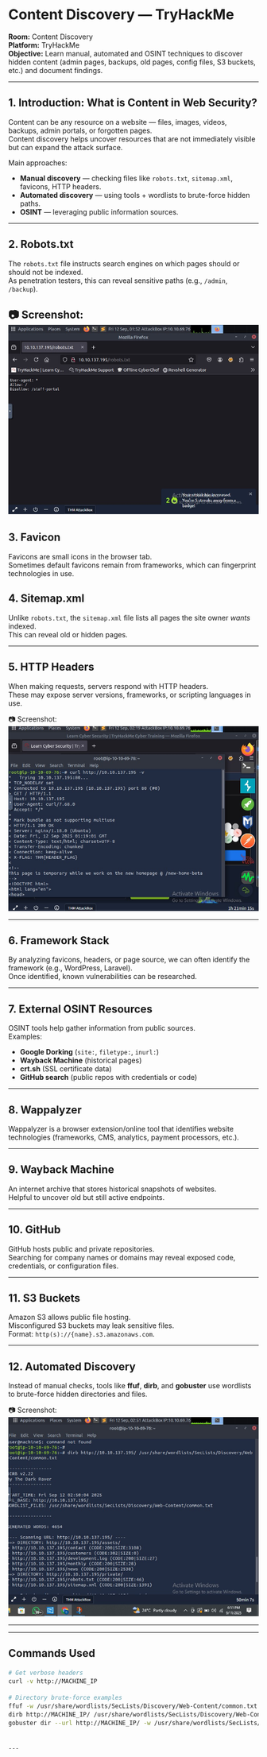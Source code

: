 # Content Discovery — TryHackMe

**Room:** Content Discovery  
**Platform:** TryHackMe  
**Objective:** Learn manual, automated and OSINT techniques to discover hidden content (admin pages, backups, old pages, config files, S3 buckets, etc.) and document findings.

---

## 1. Introduction: What is Content in Web Security?
Content can be any resource on a website — files, images, videos, backups, admin portals, or forgotten pages.  
Content discovery helps uncover resources that are not immediately visible but can expand the attack surface.  

Main approaches:
- **Manual discovery** — checking files like `robots.txt`, `sitemap.xml`, favicons, HTTP headers.  
- **Automated discovery** — using tools + wordlists to brute-force hidden paths.  
- **OSINT** — leveraging public information sources.  

---

## 2. Robots.txt
The `robots.txt` file instructs search engines on which pages should or should not be indexed.  
As penetration testers, this can reveal sensitive paths (e.g., `/admin`, `/backup`).  

📷 Screenshot:  
![Robots.txt](Screenshot%202025-09-11%20175334.jpg)
---

## 3. Favicon
Favicons are small icons in the browser tab.  
Sometimes default favicons remain from frameworks, which can fingerprint technologies in use.  

## 4. Sitemap.xml
Unlike `robots.txt`, the `sitemap.xml` file lists all pages the site owner *wants* indexed.  
This can reveal old or hidden pages.  

---

## 5. HTTP Headers
When making requests, servers respond with HTTP headers.  
These may expose server versions, frameworks, or scripting languages in use.  

📷 Screenshot:  
![Headers](Screenshot%202025-09-11%20182005.jpg)

---

## 6. Framework Stack
By analyzing favicons, headers, or page source, we can often identify the framework (e.g., WordPress, Laravel).  
Once identified, known vulnerabilities can be researched.  

---

## 7. External OSINT Resources
OSINT tools help gather information from public sources.  
Examples:  
- **Google Dorking** (`site:`, `filetype:`, `inurl:`)  
- **Wayback Machine** (historical pages)  
- **crt.sh** (SSL certificate data)  
- **GitHub search** (public repos with credentials or code)  

---

## 8. Wappalyzer
Wappalyzer is a browser extension/online tool that identifies website technologies (frameworks, CMS, analytics, payment processors, etc.).  

---

## 9. Wayback Machine
An internet archive that stores historical snapshots of websites.  
Helpful to uncover old but still active endpoints.  

---

## 10. GitHub
GitHub hosts public and private repositories.  
Searching for company names or domains may reveal exposed code, credentials, or configuration files.  

---

## 11. S3 Buckets
Amazon S3 allows public file hosting.  
Misconfigured S3 buckets may leak sensitive files.  
Format: `http(s)://{name}.s3.amazonaws.com`.  

---

## 12. Automated Discovery
Instead of manual checks, tools like **ffuf**, **dirb**, and **gobuster** use wordlists to brute-force hidden directories and files.  

📷 Screenshot:  
![Automated discovery](Screenshot%202025-09-11%20185113.jpg)

---

---

## Commands Used
```bash
# Get verbose headers
curl -v http://MACHINE_IP

# Directory brute-force examples
ffuf -w /usr/share/wordlists/SecLists/Discovery/Web-Content/common.txt -u http://MACHINE_IP/FUZZ
dirb http://MACHINE_IP/ /usr/share/wordlists/SecLists/Discovery/Web-Content/common.txt
gobuster dir --url http://MACHINE_IP/ -w /usr/share/wordlists/SecLists/Discovery/Web-Content/common.txt


---
